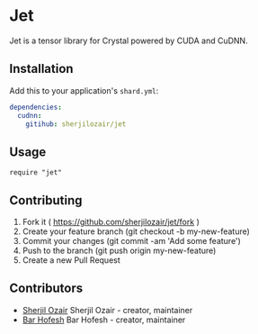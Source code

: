 # Jet

Jet is a tensor library for Crystal powered by CUDA and CuDNN.

## Installation

Add this to your application's `shard.yml`:

```yaml
dependencies:
  cudnn:
    gitihub: sherjilozair/jet
```

## Usage

```crystal
require "jet"
```

## Contributing

1. Fork it ( https://github.com/sherjilozair/jet/fork )
2. Create your feature branch (git checkout -b my-new-feature)
3. Commit your changes (git commit -am 'Add some feature')
4. Push to the branch (git push origin my-new-feature)
5. Create a new Pull Request

## Contributors

- [Sherjil Ozair](https://github.com/sherjilozair) Sherjil Ozair - creator, maintainer
- [Bar Hofesh](https://github.com/bararchy) Bar Hofesh - creator, maintainer
